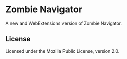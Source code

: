 # Zombie Navigator

A new and WebExtensions version of Zombie Navigator.

## License

Licensed under the Mozilla Public License, version 2.0.

